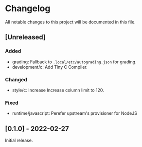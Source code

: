 Changelog
=========

All notable changes to this project will be documented in this file.

[Unreleased]
--------------------

### Added

- grading: Fallback to `.local/etc/autograding.json` for grading.
- development/c: Add Tiny C Compiler.

### Changed

- style/c: Increase Increase column limit to 120.

### Fixed

- runtime/javascript: Perefer upstream's provisioner for NodeJS

[0.1.0] - 2022-02-27
--------------------

Initial release.
